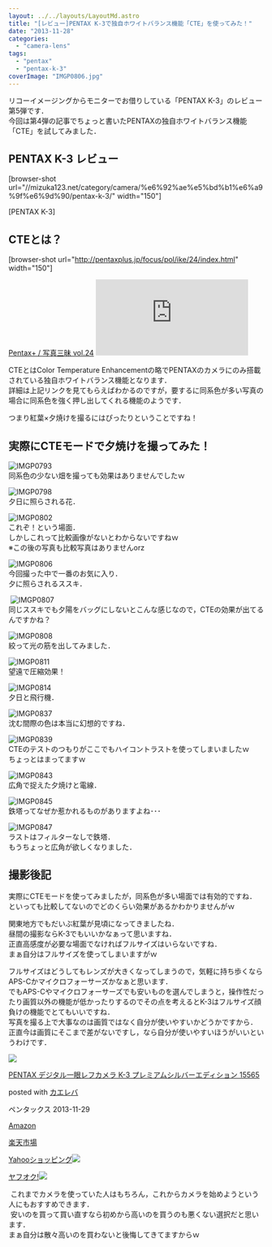 ```yaml
---
layout: ../../layouts/LayoutMd.astro
title: "[レビュー]PENTAX K-3で独自ホワイトバランス機能「CTE」を使ってみた！"
date: "2013-11-28"
categories: 
  - "camera-lens"
tags: 
  - "pentax"
  - "pentax-k-3"
coverImage: "IMGP0806.jpg"
---
```


リコーイメージングからモニターでお借りしている「PENTAX K-3」のレビュー第5弾です．  
今回は第4弾の記事でちょっと書いたPENTAXの独自ホワイトバランス機能「CTE」を試してみました．

## PENTAX K-3 レビュー

\[browser-shot url="//mizuka123.net/category/camera/%e6%92%ae%e5%bd%b1%e6%a9%9f%e6%9d%90/pentax-k-3/" width="150"\]

[PENTAX K-3]

## CTEとは？

\[browser-shot url="http://pentaxplus.jp/focus/pol/ike/24/index.html" width="150"\]

[Pentax+ / 写真三昧 vol.24](http://pentaxplus.jp/focus/pol/ike/24/index.html) [![](http://b.hatena.ne.jp/entry/image/http://pentaxplus.jp/focus/pol/ike/24/index.html)](http://b.hatena.ne.jp/entry/http://pentaxplus.jp/focus/pol/ike/24/index.html)

CTEとはColor Temperature Enhancementの略でPENTAXのカメラにのみ搭載されている独自ホワイトバランス機能となります．  
詳細は上記リンクを見てもらえばわかるのですが，要するに同系色が多い写真の場合に同系色を強く押し出してくれる機能のようです．

つまり紅葉×夕焼けを撮るにはぴったりということですね！

## 実際にCTEモードで夕焼けを撮ってみた！

![IMGP0793](/wp/images/IMGP0793.jpg "IMGP0793.JPG")   
同系色の少ない畑を撮っても効果はありませんでしたｗ

![IMGP0798](/wp/images/IMGP0798.jpg "IMGP0798.JPG")   
夕日に照らされる花．

![IMGP0802](/wp/images/IMGP08021.jpg "IMGP0802.jpg")  
これぞ！という場面．  
しかしこれって比較画像がないとわからないですねｗ  
※この後の写真も比較写真はありませんorz

![IMGP0806](/wp/images/IMGP0806.jpg "IMGP0806.JPG")   
今回撮った中で一番のお気に入り．  
夕に照らされるススキ．

 ![IMGP0807](/wp/images/IMGP08072.jpg "IMGP0807.jpg")  
同じススキでも夕陽をバッグにしないとこんな感じなので，CTEの効果が出てるんですかね？

![IMGP0808](/wp/images/IMGP0808.jpg "IMGP0808.JPG")   
絞って光の筋を出してみました．

![IMGP0811](/wp/images/IMGP08112.jpg "IMGP0811.jpg")   
望遠で圧縮効果！

![IMGP0814](/wp/images/IMGP08141.jpg "IMGP0814.jpg")  
夕日と飛行機．

![IMGP0837](/wp/images/IMGP0837.jpg "IMGP0837.JPG")  
沈む間際の色は本当に幻想的ですね．

![IMGP0839](/wp/images/IMGP0839.jpg "IMGP0839.JPG")  
CTEのテストのつもりがここでもハイコントラストを使ってしまいましたｗ  
ちょっとはまってますｗ

![IMGP0843](/wp/images/IMGP0843.jpg "IMGP0843.JPG")   
広角で捉えた夕焼けと電線．

![IMGP0845](/wp/images/IMGP08451.jpg "IMGP0845.jpg")  
鉄塔ってなぜか惹かれるものがありますよね･･･

![IMGP0847](/wp/images/IMGP0847.jpg "IMGP0847.JPG")  
ラストはフィルターなしで鉄塔．  
もうちょっと広角が欲しくなりました．

## 撮影後記

実際にCTEモードを使ってみましたが，同系色が多い場面では有効的ですね．  
といっても比較してないのでどのくらい効果があるかわかりませんがｗ

関東地方でもだいぶ紅葉が見頃になってきましたね．  
昼間の撮影ならK-3でもいいかなぁって思いますね．  
正直高感度が必要な場面でなければフルサイズはいらないですね．  
まぁ自分はフルサイズを使ってしまいますがｗ

フルサイズはどうしてもレンズが大きくなってしまうので，気軽に持ち歩くならAPS-Cかマイクロフォーサーズかなぁと思います．  
でもAPS-Cやマイクロフォーサーズでも安いものを選んでしまうと，操作性だったり画質以外の機能が低かったりするのでその点を考えるとK-3はフルサイズ顔負けの機能でとてもいいですね．  
写真を撮る上で大事なのは画質ではなく自分が使いやすいかどうかですから．  
正直今は画質にそこまで差がないですし，なら自分が使いやすいほうがいいというわけです．

[![](/wp/images/619qVEcVjBL._SL160_.jpg)](https://www.amazon.co.jp/exec/obidos/ASIN/B00FP6BBHU/mizuka123-22/ref=nosim/)

[PENTAX デジタル一眼レフカメラ K-3 プレミアムシルバーエディション 15565](https://www.amazon.co.jp/exec/obidos/ASIN/B00FP6BBHU/mizuka123-22/ref=nosim/)

posted with [カエレバ](http://kaereba.com)

ペンタックス 2013-11-29

[Amazon](http://www.amazon.co.jp/gp/search?keywords=K-3%20%83%8D%81%5B%83p%83X%83Z%83%8C%83N%83%5E&__mk_ja_JP=%83J%83%5E%83J%83i&tag=mizuka123-22 "アマゾン")

[楽天市場](http://hb.afl.rakuten.co.jp/hgc/032b53ee.4b34c5ee.0f4a541e.f440145e/?pc=http%3A%2F%2Fsearch.rakuten.co.jp%2Fsearch%2Fmall%2FK-3%2520%25E3%2583%25AD%25E3%2583%25BC%25E3%2583%2591%25E3%2582%25B9%25E3%2582%25BB%25E3%2583%25AC%25E3%2582%25AF%25E3%2582%25BF%2F-%2Ff.1-p.1-s.1-sf.0-st.A-v.2%3Fx%3D0%26scid%3Daf_ich_link_urltxt%26m%3Dhttp%3A%2F%2Fm.rakuten.co.jp%2F "楽天市場")

[Yahooショッピング![](//ad.jp.ap.valuecommerce.com/servlet/gifbanner?sid=3066752&pid=881990642)](//ck.jp.ap.valuecommerce.com/servlet/referral?sid=3066752&pid=881990642&vc_url=http%3A%2F%2Fshopping.search.yahoo.co.jp%2Fsearch%3FuIv%3Don%26ei%3DUTF-8%26tab_ex%3Dcommerce%26slider%3D0%26va%3DK-3%2520%25E3%2583%25AD%25E3%2583%25BC%25E3%2583%2591%25E3%2582%25B9%25E3%2582%25BB%25E3%2583%25AC%25E3%2582%25AF%25E3%2582%25BF "Yahooショッピング")

[ヤフオク!![](//ad.jp.ap.valuecommerce.com/servlet/gifbanner?sid=3066752&pid=881990645)](//ck.jp.ap.valuecommerce.com/servlet/referral?sid=3066752&pid=881990645&vc_url=http%3A%2F%2Fauctions.search.yahoo.co.jp%2Fsearch%3Fvo%3D%26ve%3D%26auccat%3D0%26aucminprice%3D%26aucmaxprice%3D%26aucmin_bidorbuy_price%3D%26aucmax_bidorbuy_price%3D%26loc_cd%3D0%26abatch%3D0%26istatus%3D0%26filtered%3D1%26ei%3DUTF-8%26tab_ex%3Dcommerce%26va%3DK-3%2520%25E3%2583%25AD%25E3%2583%25BC%25E3%2583%2591%25E3%2582%25B9%25E3%2582%25BB%25E3%2583%25AC%25E3%2582%25AF%25E3%2582%25BF "ヤフオク!")

 これまでカメラを使っていた人はもちろん，これからカメラを始めようという人にもおすすめできます．  
 安いのを買って買い直すなら初めから高いのを買うのも悪くない選択だと思います．  
まぁ自分は散々高いのを買わないと後悔してきてますからｗ
